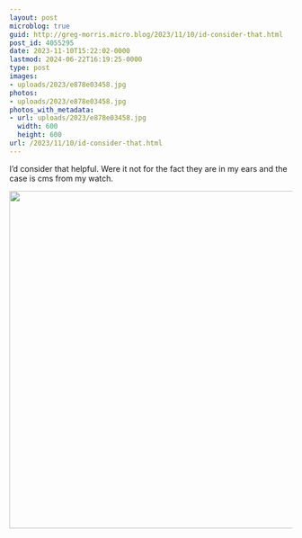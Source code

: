 ```yaml
---
layout: post
microblog: true
guid: http://greg-morris.micro.blog/2023/11/10/id-consider-that.html
post_id: 4055295
date: 2023-11-10T15:22:02-0000
lastmod: 2024-06-22T16:19:25-0000
type: post
images:
- uploads/2023/e878e03458.jpg
photos:
- uploads/2023/e878e03458.jpg
photos_with_metadata:
- url: uploads/2023/e878e03458.jpg
  width: 600
  height: 600
url: /2023/11/10/id-consider-that.html
---
```

I’d consider that helpful. Were it not for the fact they are in my ears and the case is cms from my watch. 

<img src="uploads/2023/e878e03458.jpg" width="600" height="600" alt="">
